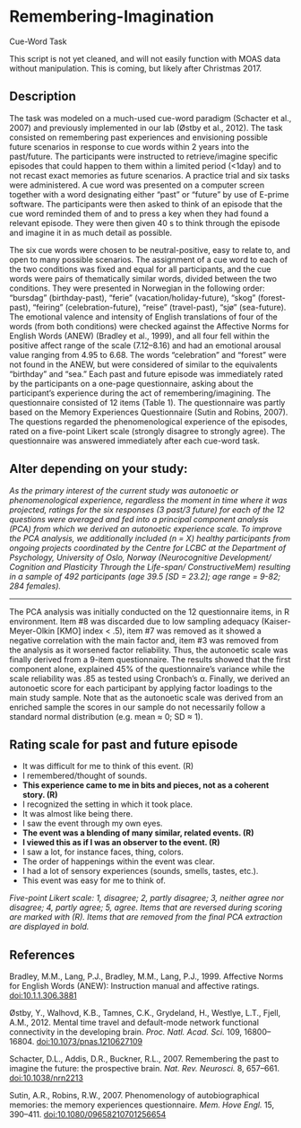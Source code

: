 # Remembering-Imagination
 Cue-Word Task 

This script is not yet cleaned, and will not easily function with MOAS data without manipulation. This is coming, but likely after Christmas 2017.

## Description
The task was modeled on a much-used cue-word paradigm (Schacter et al., 2007) and previously implemented in our lab (Østby et al., 2012). The task consisted on remembering past experiences and envisioning possible future scenarios in response to cue words within 2 years into the past/future. The participants were instructed to retrieve/imagine specific episodes that could happen to them within a limited period (<1day) and to not recast exact memories as future scenarios. A practice trial and six tasks were administered. A cue word was presented on a computer screen together with a word designating either “past” or “future” by use of E-prime software. The participants were then asked to think of an episode that the cue word reminded them of and to press a key when they had found a relevant episode. They were then given 40 s to think through the episode and imagine it in as much detail as possible. 

The six cue words were chosen to be neutral-positive, easy to relate to, and open to many possible scenarios. The assignment of a cue word to each of the two conditions was fixed and equal for all participants, and the cue words were pairs of thematically similar words, divided between the two conditions. They were presented in Norwegian in the following order: “bursdag” (birthday-past), “ferie” (vacation/holiday-future), “skog” (forest-past), “feiring” (celebration-future), “reise” (travel-past), “sjø” (sea-future). The emotional valence and intensity of English translations of four of the words (from both conditions) were checked against the Affective Norms for English Words (ANEW) (Bradley et al., 1999), and all four fell within the positive affect range of the scale (7.12–8.16) and had an emotional arousal value ranging from 4.95 to 6.68. The words “celebration” and “forest” were not found in the ANEW, but were considered of similar to the equivalents “birthday” and “sea.” Each past and future episode was immediately rated by the participants on a one-page questionnaire, asking about the participant’s experience during the act of remembering/imagining. The questionnaire consisted of 12 items (Table 1). The questionnaire was partly based on the Memory Experiences Questionnaire (Sutin and Robins, 2007). The questions regarded the phenomenological experience of the episodes, rated on a five-point Likert scale (strongly disagree to strongly agree). The questionnaire was answered immediately after each cue-word task.

Alter depending on your study: 
---

*As the primary interest of the current study was autonoetic or phenomenological experience, regardless the moment in time where it was projected, ratings for the six responses (3 past/3 future) for each of the 12 questions were averaged and fed into a principal component analysis (PCA) from which we derived an autonoetic experience scale. To improve the PCA analysis, we additionally included (n = X) healthy participants from ongoing projects coordinated by the Centre for LCBC at the Department of Psychology, University of Oslo, Norway (Neurocognitive Development/ Cognition and Plasticity Through the Life-span/ ConstructiveMem) resulting in a sample of 492 participants (age 39.5 [SD = 23.2]; age range = 9-82; 284 females).* 

---

The PCA analysis was initially conducted on the 12 questionnaire items, in R environment. Item #8 was discarded due to low sampling adequacy (Kaiser-Meyer-Olkin [KMO] index < .5), item #7 was removed as it showed a negative correlation with the main factor and, item #3 was removed from the analysis as it worsened factor reliability. Thus, the autonoetic scale was finally derived from a 9-item questionnaire. The results showed that the first component alone, explained 45% of the questionnaire’s variance while the scale reliability was .85 as tested using Cronbach’s α. Finally, we derived an autonoetic score for each participant by applying factor loadings to the main study sample. Note that as the autonoetic scale was derived from an enriched sample the scores in our sample do not necessarily follow a standard normal distribution (e.g. mean ≈ 0; SD ≈ 1). 

## Rating scale for past and future episode
* It was difficult for me to think of this event. (R) 
* I remembered/thought of sounds. 
* **This experience came to me in bits and pieces, not as a coherent story. (R)** 
* I recognized the setting in which it took place. 
* It was almost like being there. 
* I saw the event through my own eyes. 
* **The event was a blending of many similar, related events. (R)**
* **I viewed this as if I was an observer to the event. (R)** 
* I saw a lot, for instance faces, thing, colors. 
* The order of happenings within the event was clear. 
* I had a lot of sensory experiences (sounds, smells, tastes, etc.). 
* This event was easy for me to think of. 

*Five-point Likert scale: 1, disagree; 2, partly disagree; 3, neither agree nor disagree; 4, partly agree; 5, agree. 
Items that are reversed during scoring are marked with (R). 
Items that are removed from the final PCA extraction are displayed in bold.*


## References
Bradley, M.M., Lang, P.J., Bradley, M.M., Lang, P.J., 1999. Affective Norms for English Words (ANEW): Instruction manual and affective ratings. [doi:10.1.1.306.3881](http://citeseerx.ist.psu.edu/viewdoc/summary?doi=10.1.1.306.3881)

Østby, Y., Walhovd, K.B., Tamnes, C.K., Grydeland, H., Westlye, L.T., Fjell, A.M., 2012. Mental time travel and default-mode network functional connectivity in the developing brain. *Proc. Natl. Acad. Sci.* 109, 16800–16804. [doi:10.1073/pnas.1210627109](http://www.pnas.org/content/109/42/16800)

Schacter, D.L., Addis, D.R., Buckner, R.L., 2007. Remembering the past to imagine the future: the prospective brain. *Nat. Rev. Neurosci.* 8, 657–661. [doi:10.1038/nrn2213](http://www.nature.com/nrn/journal/v8/n9/full/nrn2213.html?foxtrotcallback=true)

Sutin, A.R., Robins, R.W., 2007. Phenomenology of autobiographical memories: the memory experiences questionnaire. *Mem. Hove Engl.* 15, 390–411. [doi:10.1080/09658210701256654](http://www.tandfonline.com/doi/abs/10.1080/09658210701256654)

